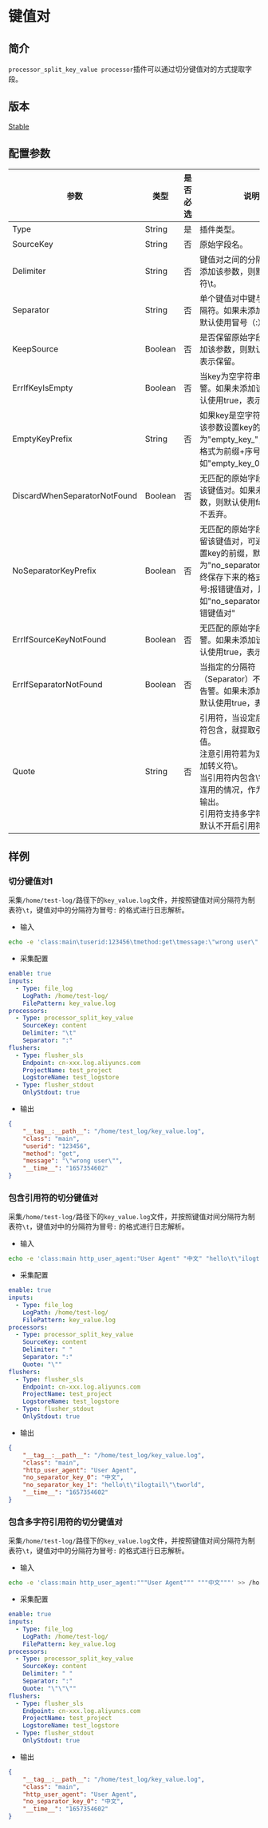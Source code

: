 # 键值对

## 简介

`processor_split_key_value processor`插件可以通过切分键值对的方式提取字段。

## 版本

[Stable](../stability-level.md)

## 配置参数

| 参数                         | 类型    | 是否必选 | 说明                                                                                                                                                                        |
| ---------------------------- | ------- | -------- | --------------------------------------------------------------------------------------------------------------------------------------------------------------------------- |
| Type                         | String  | 是       | 插件类型。                                                                                                                                                                  |
| SourceKey                    | String  | 否       | 原始字段名。                                                                                                                                                                |
| Delimiter                    | String  | 否       | 键值对之间的分隔符。如果未添加该参数，则默认使用制表符\t。                                                                                                                  |
| Separator                    | String  | 否       | 单个键值对中键与值之间的分隔符。如果未添加该参数，则默认使用冒号（:）。                                                                                                     |
| KeepSource                   | Boolean | 否       | 是否保留原始字段。如果未添加该参数，则默认使用true，表示保留。                                                                                                              |
| ErrIfKeyIsEmpty              | Boolean | 否       | 当key为空字符串时是否告警。如果未添加该参数，则默认使用true，表示告警。                                                                                                     |
| EmptyKeyPrefix               | String  | 否       | 如果key是空字符串，可通过该参数设置key的前缀，默认为"empty_key_"，最终key的格式为前缀+序号，比如"empty_key_0"。                                                             |
| DiscardWhenSeparatorNotFound | Boolean | 否       | 无匹配的原始字段时是否丢弃该键值对。如果未添加该参数，则默认使用false，表示不丢弃。                                                                                         |
| NoSeparatorKeyPrefix         | Boolean | 否       | 无匹配的原始字段时，如果保留该键值对，可通过该参数设置key的前缀，默认为"no_separator_key_", 最终保存下来的格式为前缀+序号:报错键值对，比如"no_separator_key_0":"报错键值对" |
| ErrIfSourceKeyNotFound       | Boolean | 否       | 无匹配的原始字段时是否告警。如果未添加该参数，则默认使用true，表示告警。                                                                                                    |
| ErrIfSeparatorNotFound       | Boolean | 否       | 当指定的分隔符（Separator）不存在时是否告警。如果未添加该参数，则默认使用true，表示告警。                                                                                   |
| Quote                        | String | 否       | 引用符，当设定后若值被引用符包含，就提取引用符内的值。<br>注意引用符若为双引号，需要加转义符\。<br>当引用符内包含\字符与引用连用的情况，作为值的一部分输出。<br>引用符支持多字符。<br>默认不开启引用符功能。  |

## 样例

### 切分键值对1

采集`/home/test-log/`路径下的`key_value.log`文件，并按照键值对间分隔符为制表符`\t`，键值对中的分隔符为冒号`:` 的格式进行日志解析。

* 输入

```bash
echo -e 'class:main\tuserid:123456\tmethod:get\tmessage:\"wrong user\"' >> /home/test-log/key_value.log
```

* 采集配置

```yaml
enable: true
inputs:
  - Type: file_log
    LogPath: /home/test-log/
    FilePattern: key_value.log
processors:
  - Type: processor_split_key_value
    SourceKey: content
    Delimiter: "\t"
    Separator: ":"
flushers:
  - Type: flusher_sls
    Endpoint: cn-xxx.log.aliyuncs.com
    ProjectName: test_project
    LogstoreName: test_logstore
  - Type: flusher_stdout
    OnlyStdout: true
```

* 输出

```json
{
    "__tag__:__path__": "/home/test_log/key_value.log",
    "class": "main",
    "userid": "123456",
    "method": "get",
    "message": "\"wrong user\"",
    "__time__": "1657354602"
}
```

### 包含引用符的切分键值对

采集`/home/test-log/`路径下的`key_value.log`文件，并按照键值对间分隔符为制表符`\t`，键值对中的分隔符为冒号`:` 的格式进行日志解析。

* 输入

```bash
echo -e 'class:main http_user_agent:"User Agent" "中文" "hello\t\"ilogtail\"\tworld"' >> /home/test-log/key_value.log
```

* 采集配置

```yaml
enable: true
inputs:
  - Type: file_log
    LogPath: /home/test-log/
    FilePattern: key_value.log
processors:
  - Type: processor_split_key_value
    SourceKey: content
    Delimiter: " "
    Separator: ":"
    Quote: "\""
flushers:
  - Type: flusher_sls
    Endpoint: cn-xxx.log.aliyuncs.com
    ProjectName: test_project
    LogstoreName: test_logstore
  - Type: flusher_stdout
    OnlyStdout: true
```

* 输出

```json
{
    "__tag__:__path__": "/home/test_log/key_value.log",
    "class": "main",
    "http_user_agent": "User Agent",
    "no_separator_key_0": "中文",
    "no_separator_key_1": "hello\t\"ilogtail\"\tworld",
    "__time__": "1657354602"
}
```

### 包含多字符引用符的切分键值对

采集`/home/test-log/`路径下的`key_value.log`文件，并按照键值对间分隔符为制表符`\t`，键值对中的分隔符为冒号`:` 的格式进行日志解析。

* 输入

```bash
echo -e 'class:main http_user_agent:"""User Agent""" """中文"""' >> /home/test-log/key_value.log
```

* 采集配置

```yaml
enable: true
inputs:
  - Type: file_log
    LogPath: /home/test-log/
    FilePattern: key_value.log
processors:
  - Type: processor_split_key_value
    SourceKey: content
    Delimiter: " "
    Separator: ":"
    Quote: "\"\"\""
flushers:
  - Type: flusher_sls
    Endpoint: cn-xxx.log.aliyuncs.com
    ProjectName: test_project
    LogstoreName: test_logstore
  - Type: flusher_stdout
    OnlyStdout: true
```

* 输出

```json
{
    "__tag__:__path__": "/home/test_log/key_value.log",
    "class": "main",
    "http_user_agent": "User Agent",
    "no_separator_key_0": "中文",
    "__time__": "1657354602"
}
```
